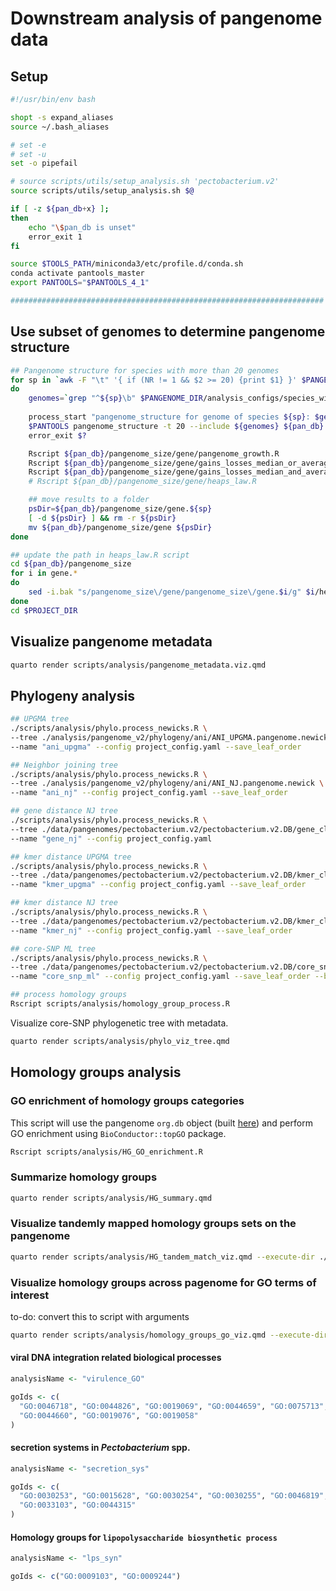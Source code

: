 # Downstream analysis of pangenome data

## Setup

``` bash
#!/usr/bin/env bash

shopt -s expand_aliases
source ~/.bash_aliases

# set -e
# set -u
set -o pipefail

# source scripts/utils/setup_analysis.sh 'pectobacterium.v2'
source scripts/utils/setup_analysis.sh $@

if [ -z ${pan_db+x} ];
then
    echo "\$pan_db is unset"
    error_exit 1
fi

source $TOOLS_PATH/miniconda3/etc/profile.d/conda.sh
conda activate pantools_master
export PANTOOLS="$PANTOOLS_4_1"

######################################################################
```

## Use subset of genomes to determine pangenome structure

``` bash
## Pangenome structure for species with more than 20 genomes
for sp in `awk -F "\t" '{ if (NR != 1 && $2 >= 20) {print $1} }' $PANGENOME_DIR/analysis_configs/species_wise_genomes.tab`
do
    genomes=`grep "^${sp}\b" $PANGENOME_DIR/analysis_configs/species_wise_genomes.tab | cut -f3`
    
    process_start "pangenome_structure for genome of species ${sp}: $genomes"
    $PANTOOLS pangenome_structure -t 20 --include ${genomes} ${pan_db}
    error_exit $?

    Rscript ${pan_db}/pangenome_size/gene/pangenome_growth.R
    Rscript ${pan_db}/pangenome_size/gene/gains_losses_median_or_average.R
    Rscript ${pan_db}/pangenome_size/gene/gains_losses_median_and_average.R
    # Rscript ${pan_db}/pangenome_size/gene/heaps_law.R

    ## move results to a folder
    psDir=${pan_db}/pangenome_size/gene.${sp}
    [ -d ${psDir} ] && rm -r ${psDir}
    mv ${pan_db}/pangenome_size/gene ${psDir}
done

## update the path in heaps_law.R script
cd ${pan_db}/pangenome_size
for i in gene.*
do
    sed -i.bak "s/pangenome_size\/gene/pangenome_size\/gene.$i/g" $i/heaps_law.R
done
cd $PROJECT_DIR

```

## Visualize pangenome metadata

```bash
quarto render scripts/analysis/pangenome_metadata.viz.qmd
```

## Phylogeny analysis 

``` bash
## UPGMA tree
./scripts/analysis/phylo.process_newicks.R \
--tree ./analysis/pangenome_v2/phylogeny/ani/ANI_UPGMA.pangenome.newick \
--name "ani_upgma" --config project_config.yaml --save_leaf_order

## Neighbor joining tree
./scripts/analysis/phylo.process_newicks.R \
--tree ./analysis/pangenome_v2/phylogeny/ani/ANI_NJ.pangenome.newick \
--name "ani_nj" --config project_config.yaml --save_leaf_order

## gene distance NJ tree
./scripts/analysis/phylo.process_newicks.R \
--tree ./data/pangenomes/pectobacterium.v2/pectobacterium.v2.DB/gene_classification.100.0/gene_distance.tree \
--name "gene_nj" --config project_config.yaml 

## kmer distance UPGMA tree
./scripts/analysis/phylo.process_newicks.R \
--tree ./data/pangenomes/pectobacterium.v2/pectobacterium.v2.DB/kmer_classification.100.0/kmer.upgma.newick \
--name "kmer_upgma" --config project_config.yaml --save_leaf_order

## kmer distance NJ tree
./scripts/analysis/phylo.process_newicks.R \
--tree ./data/pangenomes/pectobacterium.v2/pectobacterium.v2.DB/kmer_classification.100.0/kmer.nj.newick \
--name "kmer_nj" --config project_config.yaml --save_leaf_order

## core-SNP ML tree
./scripts/analysis/phylo.process_newicks.R \
--tree ./data/pangenomes/pectobacterium.v2/pectobacterium.v2.DB/core_snp_tree/informative.fasta.treefile \
--name "core_snp_ml" --config project_config.yaml --save_leaf_order --bootstrap

## process homology groups
Rscript scripts/analysis/homology_group_process.R 

```

Visualize core-SNP phylogenetic tree with metadata.

```bash
quarto render scripts/analysis/phylo_viz_tree.qmd
```

## Homology groups analysis

### GO enrichment of homology groups categories

This script will use the pangenome `org.db` object (built [here](pangenome_construction.md#build-pangenome-org-db-object))
and perform GO enrichment using `BioConductor::topGO` package.

```bash
Rscript scripts/analysis/HG_GO_enrichment.R
```

### Summarize homology groups

```bash
quarto render scripts/analysis/HG_summary.qmd 
```

### Visualize tandemly mapped homology groups sets on the pangenome

```bash
quarto render scripts/analysis/HG_tandem_match_viz.qmd --execute-dir ./
```

### Visualize homology groups across pagenome for GO terms of interest

to-do: convert this to script with arguments

```bash
quarto render scripts/analysis/homology_groups_go_viz.qmd --execute-dir ./
```

#### viral DNA integration related biological processes

```r
analysisName <- "virulence_GO"

goIds <- c(
  "GO:0046718", "GO:0044826", "GO:0019069", "GO:0044659", "GO:0075713",
  "GO:0044660", "GO:0019076", "GO:0019058"
)
```

#### secretion systems in *Pectobacterium* spp.

```r
analysisName <- "secretion_sys"

goIds <- c(
  "GO:0030253", "GO:0015628", "GO:0030254", "GO:0030255", "GO:0046819",
  "GO:0033103", "GO:0044315"
)
```

#### Homology groups for `lipopolysaccharide biosynthetic process`

```r
analysisName <- "lps_syn"

goIds <- c("GO:0009103", "GO:0009244")
```

